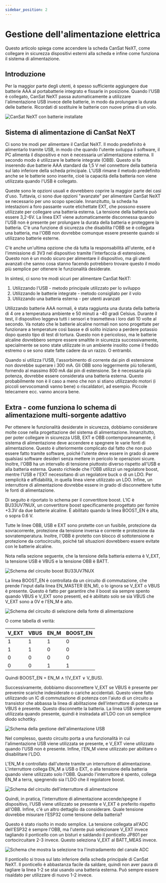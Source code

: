 ```yaml
---
sidebar_position: 2
---
```


# Gestione dell'alimentazione elettrica

Questo articolo spiega come accendere la scheda CanSat NeXT, come collegare in sicurezza dispositivi esterni alla scheda e infine come funziona il sistema di alimentazione.

## Introduzione

Per la maggior parte degli utenti, è spesso sufficiente aggiungere due batterie AAA al portabatterie integrato e fissarle in posizione. Quando l'USB è collegato, CanSat NeXT passa automaticamente a utilizzare l'alimentazione USB invece delle batterie, in modo da prolungare la durata delle batterie. Ricordati di sostituire le batterie con nuove prima di un volo.

![CanSat NeXT con batterie installate](./img/cansat_with_batteries.png)

## Sistema di alimentazione di CanSat NeXT

Ci sono tre modi per alimentare il CanSat NeXT. Il modo predefinito è alimentarlo tramite USB, in modo che quando l'utente sviluppa il software, il PC alimenta il dispositivo e non è necessaria un'alimentazione esterna. Il secondo modo è utilizzare le batterie integrate (OBB). Questo si fa inserendo due batterie AAA standard da 1,5 V nel connettore della batteria sul lato inferiore della scheda principale. L'USB rimane il metodo predefinito anche se le batterie sono inserite, cioè la capacità della batteria non viene utilizzata quando l'USB è collegato.

Queste sono le opzioni usuali e dovrebbero coprire la maggior parte dei casi d'uso. Tuttavia, ci sono due opzioni "avanzate" per alimentare CanSat NeXT se necessario per uno scopo speciale. Innanzitutto, la scheda ha intestazioni a foro passante vuote etichettate EXT, che possono essere utilizzate per collegare una batteria esterna. La tensione della batteria può essere 3,2-6V. La linea EXT viene automaticamente disconnessa quando l'USB non è presente per prolungare la durata della batteria e proteggere la batteria. C'è una funzione di sicurezza che disabilita l'OBB se è collegata una batteria, ma l'OBB non dovrebbe comunque essere presente quando si utilizzano batterie esterne.

C'è anche un'ultima opzione che dà tutta la responsabilità all'utente, ed è l'immissione di 3V3 nel dispositivo tramite l'interfaccia di estensione. Questo non è un modo sicuro per alimentare il dispositivo, ma gli utenti avanzati che sanno cosa stanno facendo potrebbero trovare questo il modo più semplice per ottenere le funzionalità desiderate.

In sintesi, ci sono tre modi sicuri per alimentare CanSat NeXT:

1. Utilizzando l'USB - metodo principale utilizzato per lo sviluppo
2. Utilizzando le batterie integrate - metodo consigliato per il volo
3. Utilizzando una batteria esterna - per utenti avanzati

Utilizzando batterie AAA normali, è stata raggiunta una durata della batteria di 4 ore a temperatura ambiente e 50 minuti a -40 gradi Celsius. Durante il test, il dispositivo leggeva tutti i sensori e trasmetteva i loro dati 10 volte al secondo. Va notato che le batterie alcaline normali non sono progettate per funzionare a temperature così basse e di solito iniziano a perdere potassio dopo questo tipo di test di tortura. Questo non è pericoloso, ma le batterie alcaline dovrebbero sempre essere smaltite in sicurezza successivamente, specialmente se sono state utilizzate in un ambiente insolito come il freddo estremo o se sono state fatte cadere da un razzo. O entrambi.

Quando si utilizza l'USB, l'assorbimento di corrente dai pin di estensione non dovrebbe superare i 300 mA. Gli OBB sono leggermente più tolleranti, fornendo al massimo 800 mA dai pin di estensione. Se è necessaria più potenza, dovrebbe essere considerata una batteria esterna. Questo probabilmente non è il caso a meno che non si stiano utilizzando motori (i piccoli servocomandi vanno bene) o riscaldatori, ad esempio. Piccole telecamere ecc. vanno ancora bene.

## Extra - come funziona lo schema di alimentazione multi-sorgente adattivo

Per ottenere le funzionalità desiderate in sicurezza, dobbiamo considerare molte cose nella progettazione del sistema di alimentazione. Innanzitutto, per poter collegare in sicurezza USB, EXT e OBB contemporaneamente, il sistema di alimentazione deve accendere e spegnere le varie fonti di alimentazione. Questo è ulteriormente complicato dal fatto che non può essere fatto tramite software, poiché l'utente deve essere in grado di avere qualsiasi software desideri senza mettere in pericolo le operazioni sicure. Inoltre, l'OBB ha un intervallo di tensione piuttosto diverso rispetto all'USB e alla batteria esterna. Questo richiede che l'OBB utilizzi un regolatore boost, mentre l'USB e l'EXT necessitano di un regolatore buck o di un LDO. Per semplicità e affidabilità, in quella linea viene utilizzato un LDO. Infine, un interruttore di alimentazione dovrebbe essere in grado di disconnettere tutte le fonti di alimentazione.

Di seguito è riportato lo schema per il convertitore boost. L'IC è BU33UV7NUX, un convertitore boost specificamente progettato per fornire +3.3V da due batterie alcaline. È abilitato quando la linea BOOST_EN è alta, o sopra 0.6 V.

Tutte le linee OBB, USB e EXT sono protette con un fusibile, protezione da sovracorrente, protezione da tensione inversa e corrente e protezione da sovratemperatura. Inoltre, l'OBB è protetto con blocco di sottotensione e protezione da cortocircuito, poiché tali situazioni dovrebbero essere evitate con le batterie alcaline.

Nota nella sezione seguente, che la tensione della batteria esterna è V_EXT, la tensione USB è VBUS e la tensione OBB è BATT.

![Schema del circuito boost BU33UV7NUX](./img/BU33UV7NUX.png)

La linea BOOST_EN è controllata da un circuito di commutazione, che prende l'input dalla linea EN_MASTER (EN_M), o lo ignora se V_EXT o VBUS è presente. Questo è fatto per garantire che il boost sia sempre spento quando VBUS e V_EXT sono presenti, ed è abilitato solo se sia VBUS che V_EXT sono a 0V e l'EN_M è alto.

![Schema del circuito di selezione della fonte di alimentazione](./img/switch_logic.png)

O come tabella di verità:

| V_EXT | VBUS | EN_M | BOOST_EN |
|-------|------|------|----------|
| 1     | 1    | 1    | 0        |
| 1     | 1    | 0    | 0        |
| 0     | 0    | 0    | 0        |
| 0     | 0    | 1    | 1        |

Quindi BOOST_EN = EN_M ∧ !(V_EXT ∨ V_BUS).

Successivamente, dobbiamo disconnettere V_EXT se VBUS è presente per prevenire scariche indesiderate o cariche accidentali. Questo viene fatto utilizzando un IC di commutazione di potenza con l'aiuto di un circuito a transistor che abbassa la linea di abilitazione dell'interruttore di potenza se VBUS è presente. Questo disconnette la batteria. La linea USB viene sempre utilizzata quando presente, quindi è instradata all'LDO con un semplice diodo schottky.

![Schema della gestione dell'alimentazione USB](./img/USB_power.png)

Nel complesso, questo circuito porta a una funzionalità in cui l'alimentazione USB viene utilizzata se presente, e V_EXT viene utilizzato quando l'USB non è presente. Infine, l'EN_M viene utilizzato per abilitare o disabilitare l'LDO.

L'EN_M è controllato dall'utente tramite un interruttore di alimentazione. L'interruttore collega EN_M a USB o EXT, o alla tensione della batteria quando viene utilizzato solo l'OBB. Quando l'interruttore è spento, collega EN_M a terra, spegnendo sia l'LDO che il regolatore boost.

![Schema del circuito dell'interruttore di alimentazione](./img/power_switch.png)

Quindi, in pratica, l'interruttore di alimentazione accende/spegne il dispositivo, l'USB viene utilizzato se presente e V_EXT è preferito rispetto all'OBB. Infine, c'è un altro dettaglio da considerare. Quale tensione dovrebbe misurare l'ESP32 come tensione della batteria?

Questo è stato risolto in modo semplice. La tensione collegata all'ADC dell'ESP32 è sempre l'OBB, ma l'utente può selezionare V_EXT invece tagliando il ponticello con un bisturi e saldando il ponticello JP801 per cortocircuitare 2-3 invece. Questo seleziona V_EXT al BATT_MEAS invece.

![Schema che mostra la selezione tra l'instradamento del canale ADC](./img/measure.png)

Il ponticello si trova sul lato inferiore della scheda principale di CanSat NeXT. Il ponticello è abbastanza facile da saldare, quindi non aver paura di tagliare la linea 1-2 se stai usando una batteria esterna. Può sempre essere risaldato per utilizzare di nuovo 1-2 invece.